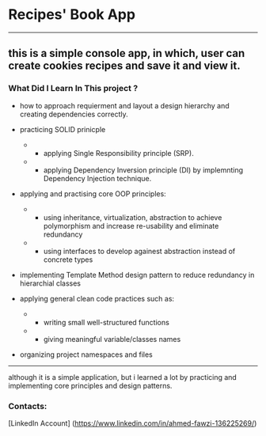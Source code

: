 # Recipes' Book App
***
## this is a simple console app, in which, user can create cookies recipes and save it and view it.

### What Did I Learn In This project ?
* how to approach requierment and layout a design hierarchy and creating dependencies correctly.

* practicing SOLID prinicple
  * * applying Single Responsibility principle (SRP).
  * * applying Dependency Inversion principle (DI) by implemnting Dependency Injection technique.
    
* applying and practising core OOP principles:
  * * using inheritance, virtualization, abstraction to achieve polymorphism and increase re-usability and eliminate redundancy
  * * using interfaces to develop againest abstraction instead of concrete types
   
* implementing Template Method design pattern to reduce redundancy in hierarchial classes
  
* applying general clean code practices such as:
    * * writing small well-structured functions
    * * giving meaningful variable/classes names
   
* organizing project namespaces and files
***
although it is a simple application, but i learned a lot by practicing and implementing core principles and design patterns.


### Contacts:
[LinkedIn Account] (https://www.linkedin.com/in/ahmed-fawzi-136225269/)
 
